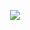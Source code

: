 <p align="center">
  <a href="https://github.com/DenverCoder1/readme-typing-svg"><img src="https://readme-typing-svg.herokuapp.com?font=Tahoma&color=green&size=25&center=true&vCenter=true&width=600&height=100&lines=Welcome+Guys;++;I'm+Huynh+Gia+Huy+&hearts;++;Photographer+-+Data+Science+Freshman;I'm+from+Vietnam;Student+At+The+University+Of+Transport+HCM+City;CTF+Newbie;Love+to+learn+new+stuffs..❤"></a>
</p>
